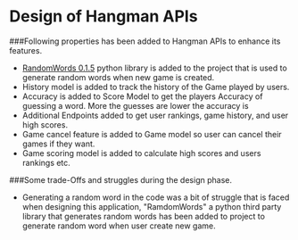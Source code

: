 # Design of Hangman APIs

###Following properties has been added to Hangman APIs to enhance its features.

- [RandomWords 0.1.5](https://pypi.python.org/pypi/RandomWords/0.1.5) python library is added to the project that is used to generate random words when new game is created.
- History model is added to track the history of the Game played by users.
- Accuracy is added to Score Model to get the players Accuracy of guessing a word. More the guesses are lower the accuracy is
- Additional Endpoints added to get user rankings, game history, and user high scores.
- Game cancel feature is added to Game model so user can cancel their games if they want.
- Game scoring model is added to calculate high scores and users rankings etc.

###Some trade-Offs and struggles during the design phase.

- Generating a random word in the code was a bit of struggle that is faced when designing this application, "RamdomWords" a python third party library that generates random words has been added to project to generate random word when user create new game.
